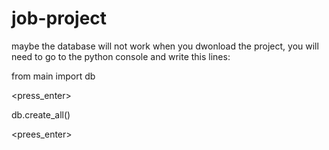 # job-project
maybe the database will not work when you dwonload the project, you will need to go to the python console and write this lines:

from main import db

<press_enter>

db.create_all()

<prees_enter>
